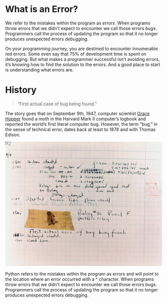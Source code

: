 # What is an Error?

We refer to the mistakes within the program as _errors_. When programs throw errors that we didn’t expect to encounter we call those errors _bugs_. Programmers call the process of updating the program so that it no longer produces unexpected errors _debugging_.

On your programming journey, you are destined to encounter innumerable red errors. Some even say that 75% of development time is spent on debugging. But what makes a programmer successful isn’t avoiding errors, it’s knowing how to find the solution to the errors. And a good place to start is understanding what errors are.

# History

> “First actual case of bug being found.”

The story goes that on September 9th, 1947, computer scientist [Grace Hopper](https://en.wikipedia.org/wiki/Grace_Hopper) found a moth in the Harvard Mark II computer’s logbook and reported the world’s first literal computer bug. However, the term “bug,” in the sense of technical error, dates back at least to 1878 and with Thomas Edison.

![The First Bug](codepedia/errors/first_bug.jpg)

Python refers to the mistakes within the program as errors and will point to the location where an error occurred with a ^ character. When programs throw errors that we didn’t expect to encounter we call those errors bugs. Programmers call the process of updating the program so that it no longer produces unexpected errors debugging.
